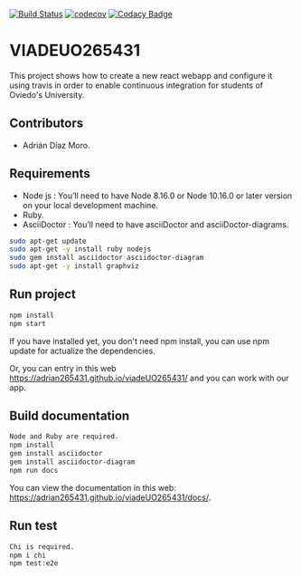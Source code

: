 [![Build Status](https://travis-ci.org/Adrian265431/viadeUO265431.svg?branch=master)](https://travis-ci.org/Adrian265431/viadeUO265431)
[![codecov](https://codecov.io/gh/Adrian265431/viadeUO265431/branch/master/graph/badge.svg)](https://codecov.io/gh/Adrian265431/viadeUO265431)
[![Codacy Badge](https://api.codacy.com/project/badge/Grade/2ab2a9322b4040d386f7cc5ad090b375)](https://www.codacy.com/gh/Adrian265431/viadeUO265431?utm_source=github.com&amp;utm_medium=referral&amp;utm_content=Adrian265431/viadeUO265431&amp;utm_campaign=Badge_Grade)

# VIADEUO265431

This project shows how to create a new react webapp and configure it using travis in order to enable continuous integration for students of Oviedo's University.

## Contributors
*   Adrián Díaz Moro.

## Requirements
*   Node js : You’ll need to have Node 8.16.0 or Node 10.16.0 or later version on your local development machine.
*   Ruby.
*   AsciiDoctor : You’ll need to have asciiDoctor and asciiDoctor-diagrams.

```sh
sudo apt-get update
sudo apt-get -y install ruby nodejs
sudo gem install asciidoctor asciidoctor-diagram
sudo apt-get -y install graphviz 
```

## Run project

```sh
npm install
npm start
```

If you have installed yet, you don't need npm install, you can use npm update for actualize the dependencies.

Or, you can entry in this web <https://adrian265431.github.io/viadeUO265431/> and you can work with our app.

## Build documentation

```sh
Node and Ruby are required. 
npm install
gem install asciidoctor
gem install asciidoctor-diagram 
npm run docs
```

You can view the documentation in this web: <https://adrian265431.github.io/viadeUO265431/docs/>.

## Run test

```sh
Chi is required. 
npm i chi 
npm test:e2e
```
